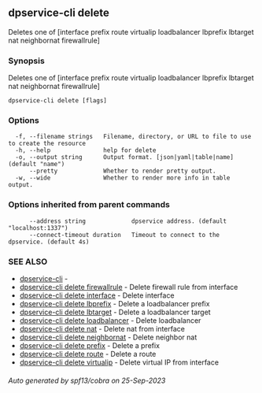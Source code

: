 ## dpservice-cli delete

Deletes one of [interface prefix route virtualip loadbalancer lbprefix lbtarget nat neighbornat firewallrule]

### Synopsis

Deletes one of [interface prefix route virtualip loadbalancer lbprefix lbtarget nat neighbornat firewallrule]

```
dpservice-cli delete [flags]
```

### Options

```
  -f, --filename strings   Filename, directory, or URL to file to use to create the resource
  -h, --help               help for delete
  -o, --output string      Output format. [json|yaml|table|name] (default "name")
      --pretty             Whether to render pretty output.
  -w, --wide               Whether to render more info in table output.
```

### Options inherited from parent commands

```
      --address string             dpservice address. (default "localhost:1337")
      --connect-timeout duration   Timeout to connect to the dpservice. (default 4s)
```

### SEE ALSO

* [dpservice-cli](dpservice-cli.md)	 -
* [dpservice-cli delete firewallrule](dpservice-cli_delete_firewallrule.md)	 - Delete firewall rule from interface
* [dpservice-cli delete interface](dpservice-cli_delete_interface.md)	 - Delete interface
* [dpservice-cli delete lbprefix](dpservice-cli_delete_lbprefix.md)	 - Delete a loadbalancer prefix
* [dpservice-cli delete lbtarget](dpservice-cli_delete_lbtarget.md)	 - Delete a loadbalancer target
* [dpservice-cli delete loadbalancer](dpservice-cli_delete_loadbalancer.md)	 - Delete loadbalancer
* [dpservice-cli delete nat](dpservice-cli_delete_nat.md)	 - Delete nat from interface
* [dpservice-cli delete neighbornat](dpservice-cli_delete_neighbornat.md)	 - Delete neighbor nat
* [dpservice-cli delete prefix](dpservice-cli_delete_prefix.md)	 - Delete a prefix
* [dpservice-cli delete route](dpservice-cli_delete_route.md)	 - Delete a route
* [dpservice-cli delete virtualip](dpservice-cli_delete_virtualip.md)	 - Delete virtual IP from interface

###### Auto generated by spf13/cobra on 25-Sep-2023
